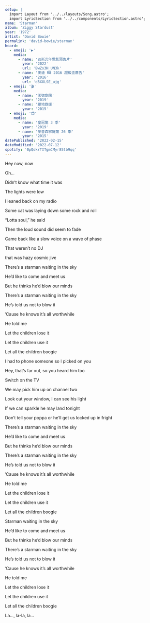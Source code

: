 ```yaml
---
setup: |
  import Layout from '../../layouts/Song.astro';
  import LyricSection from '../../components/LyricSection.astro';
name: 'Starman'
album: 'Ziggy Stardust'
year: '1972'
artist: 'David Bowie'
permalink: 'david-bowie/starman'
heard:
  - emoji: '▶️'
    media:
      - name: '巴斯光年電影預告片'
        year: '2022'
        url: 'BwZs3H_UN3k'
      - name: '奧迪 R8 2016 超級盃廣告'
        year: '2016'
        url: 'd5XOLSE_ujg'
  - emoji: '🎬'
    media:
      - name: '零號劇團'
        year: '2019'
      - name: '絕地救援'
        year: '2015'
  - emoji: '📺'
    media:
      - name: '皇冠第 3 季'
        year: '2019'
      - name: '辛普森家庭第 26 季'
        year: '2015'
datePublished: '2022-02-15'
dateModified: '2022-07-12'
spotify: '0pQskrTITgmCMyr85tb9qq'
---
```


<LyricSection>

Hey now, now

Oh...

</LyricSection>

<LyricSection>

Didn&rsquo;t know what time it was

The lights were low

I leaned back on my radio

Some cat was laying down some rock and roll

&ldquo;Lotta soul,&rdquo; he said

Then the loud sound did seem to fade

Came back like a slow voice on a wave of phase

That weren&rsquo;t no DJ

that was hazy cosmic jive

</LyricSection>

<LyricSection>

There&rsquo;s a starman waiting in the sky

He&rsquo;d like to come and meet us

But he thinks he&rsquo;d blow our minds

There&rsquo;s a starman waiting in the sky

He&rsquo;s told us not to blow it

&rsquo;Cause he knows it&rsquo;s all worthwhile

He told me

Let the children lose it

Let the children use it

Let all the children boogie

</LyricSection>

<LyricSection>

I had to phone someone so I picked on you

Hey, that&rsquo;s far out, so you heard him too

Switch on the TV

We may pick him up on channel two

Look out your window, I can see his light

If we can sparkle he may land tonight

Don&rsquo;t tell your poppa or he&rsquo;ll get us locked up in fright

</LyricSection>

<LyricSection>

There&rsquo;s a starman waiting in the sky

He&rsquo;d like to come and meet us

But he thinks he&rsquo;d blow our minds

There&rsquo;s a starman waiting in the sky

He&rsquo;s told us not to blow it

&rsquo;Cause he knows it&rsquo;s all worthwhile

He told me

Let the children lose it

Let the children use it

Let all the children boogie

</LyricSection>

<LyricSection>

Starman waiting in the sky

He&rsquo;d like to come and meet us

But he thinks he&rsquo;d blow our minds

There&rsquo;s a starman waiting in the sky

He&rsquo;s told us not to blow it

&rsquo;Cause he knows it&rsquo;s all worthwhile

He told me

Let the children lose it

Let the children use it

Let all the children boogie

</LyricSection>

<LyricSection>

La..., la-la, la...

</LyricSection>
